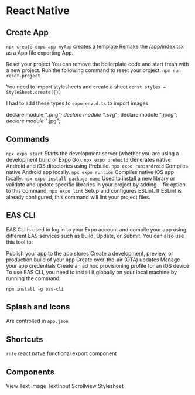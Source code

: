 # React Native

## Create App

`npx create-expo-app myApp` creates a template
Remake the /app/index.tsx as a App file exporting App.

Reset your project
You can remove the boilerplate code and start fresh with a new project. Run the following command to reset your project:
`npm run reset-project`

You need to import stylesheets and create a sheet
`const styles = StyleSheet.create({})`

I had to add these types to `expo-env.d.ts` to import images

declare module "_.png";
declare module "_.svg";
declare module "_.jpeg";
declare module "_.jpg";

## Commands

`npx expo start` Starts the development server (whether you are using a development build or Expo Go).
`npx expo prebuild` Generates native Android and iOS directories using Prebuild.
`npx expo run:android` Compiles native Android app locally.
`npx expo run:ios` Compiles native iOS app locally.
`npx expo install package-name` Used to install a new library or validate and update specific libraries in your project by adding --fix option to this command.
`npx expo lint` Setup and configures ESLint. If ESLint is already configured, this command will lint your project files.

## EAS CLI

EAS CLI is used to log in to your Expo account and compile your app using different EAS services such as Build, Update, or Submit. You can also use this tool to:

Publish your app to the app stores
Create a development, preview, or production build of your app
Create over-the-air (OTA) updates
Manage your app credentials
Create an ad hoc provisioning profile for an iOS device
To use EAS CLI, you need to install it globally on your local machine by running the command:

`npm install -g eas-cli`

## Splash and Icons

Are controlled in `app.json`

## Shortcuts

`rnfe` react natve functional export component

## Components

View
Text
Image
TextInput
Scrollview
Stylesheet
